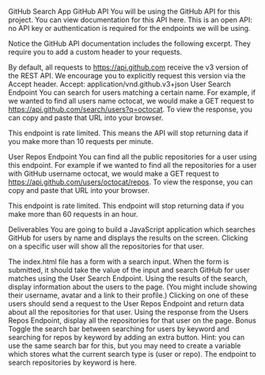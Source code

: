 GitHub Search App
GitHub API
You will be using the GitHub API for this project. You can view documentation for this API here. This is an open API: no API key or authentication is required for the endpoints we will be using.

Notice the GitHub API documentation includes the following excerpt. They require you to add a custom header to your requests.

By default, all requests to https://api.github.com receive the v3 version of the REST API. We encourage you to explicitly request this version via the Accept header.
Accept: application/vnd.github.v3+json
User Search Endpoint
You can search for users matching a certain name. For example, if we wanted to find all users name octocat, we would make a GET request to https://api.github.com/search/users?q=octocat. To view the response, you can copy and paste that URL into your browser.

This endpoint is rate limited. This means the API will stop returning data if you make more than 10 requests per minute.

User Repos Endpoint
You can find all the public repositories for a user using this endpoint. For example if we wanted to find all the repositories for a user with GitHub username octocat, we would make a GET request to https://api.github.com/users/octocat/repos. To view the response, you can copy and paste that URL into your browser.

This endpoint is rate limited. This endpoint will stop returning data if you make more than 60 requests in an hour.

Deliverables
You are going to build a JavaScript application which searches GitHub for users by name and displays the results on the screen. Clicking on a specific user will show all the repositories for that user.

The index.html file has a form with a search input. When the form is submitted, it should take the value of the input and search GitHub for user matches using the User Search Endpoint.
Using the results of the search, display information about the users to the page. (You might include showing their username, avatar and a link to their profile.)
Clicking on one of these users should send a request to the User Repos Endpoint and return data about all the repositories for that user.
Using the response from the Users Repos Endpoint, display all the repositories for that user on the page.
Bonus
Toggle the search bar between searching for users by keyword and searching for repos by keyword by adding an extra button. Hint: you can use the same search bar for this, but you may need to create a variable which stores what the current search type is (user or repo). The endpoint to search repositories by keyword is here.